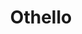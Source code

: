 ---
title: "Othello"
drama-url: "https://en.wikipedia.org/wiki/Othello"
brief-introduction: "\"O, beware, my lord, of jealousy; it is the green-eyed monster which doth mock the meat it feeds on.\""
img-name: "Othello and Desdemona"
image-url: "https://upload.wikimedia.org/wikipedia/commons/e/e0/Frederick_Richard_Pickersgill_-_Othello_and_Desdemona.jpg"
img-creator: "Frederick Richard Pickersgill"
licence: "Creative Commons Public Domain Mark 1.0 License"

original-work-name: Un Capitano Moro (A Moorish Captain)
original-work-type: tale
original-work-year: 1565
original-work-url: https://www.cliffsnotes.com/literature/o/othello/about-othello
writer: "William Shakespeare"

category: play
tags: "1600s, Tragedy, Shakespeare, Passion, Jealousy, Race"

synopsis: "The play is set during the Ottoman-Venetian war for control of the island of Cyprus. Othello and Iago are the two main characters in the play. Othello is a military commander of Moorish race and a former general in the Venetian army. He has recently married the beautiful and rich Desdemona, against his father's wishes. Iago is Othello's malevolent ensign, but he was an evil man who deliberately angered his master, causing the usually Stoic Moor to kill his beloved wife.
(wikipedia 2021)"
act-brief: |
  "Act I-Roderigo complains that his ensign friend Iago has not told him about the secret marriage between Desdemona and Othello. He is very unhappy because he is deeply in love with Desdemona and proposes marriage to her father, Brabantio.
  Because Othello has promoted a man named Cassio, Iago doesn't think this soldier is like him and he hates Othello. He tells Roderigo that he plans to use Othello for his own benefit. Iago colluded with Roderigo to leak the news that Othello was eloping with Desdemona.
  Brabantio is angered by Roderigo, and when he goes with Othello to the Duke's residence, he accuses Othello of seducing Desdemona with witchcraft. Othello defends himself before many senators, who are not satisfied until Desdemona confirms that she loves Othello. At the duke's command, Othello left Venice to lead the Venetian army against the Turks.

  Act II-Upon arriving in Cyprus, they found the Turkish fleet destroyed, apparently by a storm. To celebrate this event, Othello ordered a celebration, and then hurried away to finish his engagement with Desdemona. Iago wants Cassio to join the fight, so he hires Roderigo as a lobbyist. A drunk Cassio even angrily attacked and injured Montano when he tried to calm him down. Othello appears at the right time and asks the whole story. Not surprisingly, Cassio received a rebuke from Othello and was stripped of his rank. So Iago's idea was successful, and Cassio was finally persuaded to make his own demand, that he be restored to military service through Desdemona's husband.

  Act III-Iago tries to get Othello to trust Cassio and Desdemona less. Later, Desdemona's discarded handkerchief (Othello's first gift to her) was found by Emilia, who did not know what Iago wanted to use the handkerchief for, but at Iago's request, the handkerchief ended up in Iago's hands. Then, Iago took the opportunity to stir things up in Othello's ear, fabricating how his wife betrayed him, successfully provoking Othello's firm determination to kill Desdemona and Cassio, and promoting Iago to lieutenant. The III act is an important turning point, and Othello's tragic ending is to pay for his own belief in Iago's lies and full of doubts about Casio and Desdemona.

  Act IV-Iago wants Othello to observe Cassio's reaction, so he drops the handkerchief at Cassio's house, while Iago confronts Cassio. Iago deliberately gores Cassio into talking about his affair with Bianca in order to convince Othello that they are talking about Desdemona, but he whispers her name. Later, When Othello sees Bianca accusing Cassio of giving her a second hand gift from another lover, Iago convinces him that cassio received desdemona's handkerchief.
  Othello then decides to kill Desdemona and orders Iago to kill Cassio. Meanwhile, Roderigo complains that Iago didn't help him get the money and Desdemona, but Iago convinces him to kill Cassio.

  Act V-Roderigo followed Iago's instructions and attacked Cassio in the street while he was heading home from Bianca's house. Roderigo was wounded, and Iago, blinded by the darkness, wounded Cassio in the leg. When Cassio's cry for help brings Lodovico and Gratiano, Iago, pretending nothing has happened, joins them. Later, Cassio recognized Roderigo as the one who hurt him. Iago stabbed Roderigo to prevent the incident from being revealed, and then blamed Bianca, claiming that it was Bianca's conspiracy.
  Othello asked Desdemona for an explanation, but failed to suffocate Desdemona with a pillow. Emilia saw that Desdemona was still speaking for her husband before she died. However, Othello's mind was completely occupied by the idea of Desdemona's infidelity, and he could not listen to other explanations. Emilia wanted someone to solve the dilemma. Former governor Montano was there with Graciano and Iago. When Othello mentions the handkerchief, Emilia finally realizes her husband's plot and tells the truth. Iago kills Emilia in a rage. A repentant Othello realizes that he has wronged Desdemona and that Iago is the real villain, so he stings Iago with his weapon, but does not take his life, leaving him to spend the rest of his life in penance is a more cruel punishment. 
  Iago chose to remain silent, and why he did so was unknown to anyone but himself. Lodovico eventually arrests Iago for murder, and Othello takes his own life. Cassio became the winner, succeeding Othello. Lodovico leaves after denouncing Iago and admonishing Cassio to do justice, and after leaving tells the others what happened.
  (wikipedia 2021)"
transition: "Due to its lasting passion, jealousy and ethnic theme, Othello has become a popular drama for a long time, for the first time in 1604 after performances were strip widely on the stage, adaptation, and many times over the centuries, Othello as a literary works appeared in many of the popular culture in the form of expression, won the audience's affection. Let's enjoy the play together.
(wikipedia 2021"
performance-date: "1 November 1604"
performance-country: "United kingdom"
performance-city:  "London"
performance-venue: "Whitehall Palace "
director: "Lloyd Richards"
director-img-url:
director-img-licence:

scriptwriter: 
references: "wikipedia.org. 2021. Othello - Wikipedia. [online] Available at: <https://en.wikipedia.org/wiki/Othello#21st_century> [Accessed 12 December 2021]." 

music1: The Willow Song (Othello)
music-url: https://www.youtube.com/watch?v=gQtOfHBaNqM 

music2: Desdemona's Willow Song from Shakespeare's Othello
music2-url: https://www.youtube.com/watch?v=r6VzWeY_SU0

music3: https://www.youtube.com/watch?v=BdKn5AKSd6M
music3-url: Charlie Mole-Othello - Main Title

layout: exhibit
---